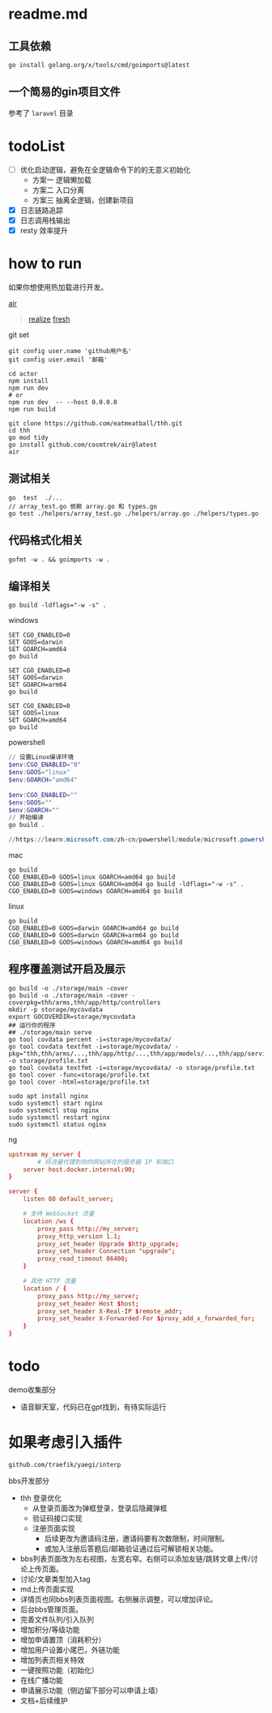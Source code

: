 # readme.md

## 工具依赖
```
go install golang.org/x/tools/cmd/goimports@latest
```

## 一个简易的gin项目文件

参考了 `laravel` 目录

# todoList

- [ ] 优化启动逻辑，避免在全逻辑命令下的的无意义初始化
  - 方案一 逻辑懒加载
  - 方案二 入口分离
  - 方案三 抽离全逻辑，创建新项目
- [x] 日志链路追踪
- [x] 日志调用栈输出
- [x] resty 效率提升

# how to run

如果你想使用热加载进行开发。

[air](https://github.com/cosmtrek/air)

> [realize](https://github.com/oxequa/realize)
> [fresh](https://github.com/gravityblast/fresh)

git set

```shell
git config user.name 'github用户名'  
git config user.email '邮箱'
```


```shell
cd actor
npm install
npm run dev 
# or 
npm run dev  -- --host 0.0.0.0
npm run build
```

```shell
git clone https://github.com/eatmeatball/thh.git 
cd thh
go mod tidy
go install github.com/cosmtrek/air@latest
air 
```

## 测试相关
```text
go  test  ./...   
// array_test.go 依赖 array.go 和 types.go
go test ./helpers/array_test.go ./helpers/array.go ./helpers/types.go 
```

## 代码格式化相关

```shell    
gofmt -w . && goimports -w .   
```

## 编译相关

```
go build -ldflags="-w -s" .
```
windows
```
SET CGO_ENABLED=0
SET GOOS=darwin
SET GOARCH=amd64
go build

SET CGO_ENABLED=0
SET GOOS=darwin
SET GOARCH=arm64
go build

SET CGO_ENABLED=0
SET GOOS=linux
SET GOARCH=amd64
go build
```

powershell
```powershell
// 设置Linux编译环境
$env:CGO_ENABLED="0"
$env:GOOS="linux"
$env:GOARCH="amd64"
 
$env:CGO_ENABLED=""
$env:GOOS=""
$env:GOARCH=""
// 开始编译
go build .

//https://learn.microsoft.com/zh-cn/powershell/module/microsoft.powershell.core/about/about_environment_variables?view=powershell-5.1
```

mac
```
go build
CGO_ENABLED=0 GOOS=linux GOARCH=amd64 go build
CGO_ENABLED=0 GOOS=linux GOARCH=amd64 go build -ldflags="-w -s" .
CGO_ENABLED=0 GOOS=windows GOARCH=amd64 go build
```

linux
```
go build
CGO_ENABLED=0 GOOS=darwin GOARCH=amd64 go build
CGO_ENABLED=0 GOOS=darwin GOARCH=arm64 go build
CGO_ENABLED=0 GOOS=windows GOARCH=amd64 go build
```


## 程序覆盖测试开启及展示

```shell
go build -o ./storage/main -cover 
go build -o ./storage/main -cover -coverpkg=thh/arms,thh/app/http/controllers
mkdir -p storage/mycovdata
export GOCOVERDIR=storage/mycovdata
## 运行你的程序
## ./storage/main serve
go tool covdata percent -i=storage/mycovdata/
go tool covdata textfmt -i=storage/mycovdata/ -pkg="thh,thh/arms/...,thh/app/http/...,thh/app/models/...,thh/app/service/..." -o storage/profile.txt
go tool covdata textfmt -i=storage/mycovdata/ -o storage/profile.txt
go tool cover -func=storage/profile.txt
go tool cover -html=storage/profile.txt
```

```shell
sudo apt install nginx
sudo systemctl start nginx
sudo systemctl stop nginx
sudo systemctl restart nginx
sudo systemctl status nginx
```


ng
```conf
upstream my_server {
        # 将流量代理到你的网站所在的服务器 IP 和端口
    server host.docker.internal:90;
}

server {
    listen 80 default_server;

    # 支持 WebSocket 流量
    location /ws {
        proxy_pass http://my_server;
        proxy_http_version 1.1;
        proxy_set_header Upgrade $http_upgrade;
        proxy_set_header Connection "upgrade";
        proxy_read_timeout 86400;
    }

    # 其他 HTTP 流量
    location / {
        proxy_pass http://my_server;
        proxy_set_header Host $host;
        proxy_set_header X-Real-IP $remote_addr;
        proxy_set_header X-Forwarded-For $proxy_add_x_forwarded_for;
    }
}
```


# todo

demo收集部分

- 语音聊天室，代码已在gpt找到，有待实际运行

# 如果考虑引入插件

`github.com/traefik/yaegi/interp`
  

bbs开发部分

- thh 登录优化
  - 从登录页面改为弹框登录，登录后隐藏弹框
  - 验证码接口实现
  - 注册页面实现
    - 后续更改为邀请码注册，邀请码要有次数限制，时间限制。
    - 或加入注册后答题后/邮箱验证通过后可解锁相关功能。
- bbs列表页面改为左右视图，左宽右窄。右侧可以添加友链/跳转文章上传/讨论上传页面。
- 讨论/文章类型加入tag
- md上传页面实现
- 详情页也同bbs列表页面视图。右侧展示调整，可以增加评论。
- 后台bbs管理页面。
- 完善文件队列/引入队列
- 增加积分/等级功能
- 增加申请置顶（消耗积分）
- 增加用户设置小尾巴，外链功能
- 增加列表页相关特效
- 一键按照功能（初始化）
- 在线广播功能
- 申请展示功能（侧边留下部分可以申请上墙）
- 文档+后续维护
